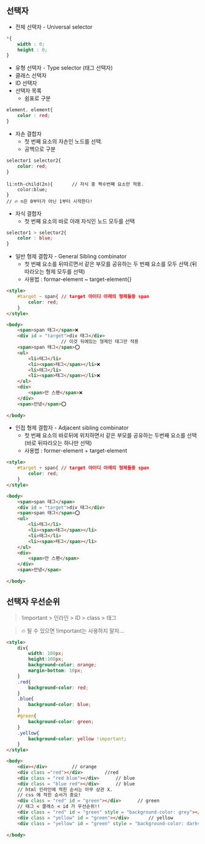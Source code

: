## 선택자


* 전체 선택자 - Universal selector

```css
*{
    width : 0;
    height : 0;
}
```
* 유형 선택자 - Type selector (태그 선택자)
* 클래스 선택자
* ID 선택자
* 선택자 목록
    - 쉼표로 구분
```css
element, element{
    color : red;
}

```

* 자손 결합자
    - 첫 번째 요소의 자손인 노드를 선택.    
    - 공백으로 구분
```css
selector1 selector2{
    color: red;
}
```

```
li:nth-child(2n){       // 자식 중 짝수번째 요소만 적용.
    color:blue;
}
// 🔥 n은 0부터가 아닌 1부터 시작한다!
```


* 자식 결합자
    - 첫 번째 요소의 바로 아래 자식인 노드 모두를 선택

```css
selector1 > selector2{
    color : blue;
}
```

* 일반 형제 결합자 - General Sibling combinator
    - 첫 번째 요소를 뒤따르면서 같은 부모를 공유하는 두 번째 요소를 모두 선택.(뒤따라오는 형제 모두를 선택)
    - 사용법 : formar-element ~ target-element{}


```html
<style>
    #target ~ span{ // target 아이디 아래의 형제들중 span
        color: red;
    }
</style>

<body>
    <span>span 태그</span>❌
    <div id = "target">div 태그</div>   
                    // 이것 뒤에있는 형제인 태그만 적용
    <span>span 태그</span>⭕
    <ul>
        <li>태그</li>
        <li><span>태그</span></li>❌
        <li>태그</li>
        <li><span>태그</span></li>❌
    </ul>
    <div>
        <span>안 스팬</span>❌
    </div>
    <span>안녕</span>⭕
        
</body>

```

* 인접 형제 결합자 - Adjacent sibling combinator    
    - 첫 번째 요소의 바로뒤에 위치하면서 같은 부모를 공유하는 두번째 요소를 선택(바로 뒤따라오는 하나만 선택)
    - 사용법 : former-element + target-element

```html
<style>
    #target + span{ // target 아이디 아래의 형제들중 span
        color: red;
    }
</style>

<body>
    <span>span 태그</span>
    <div id = "target">div 태그</div>   
    <span>span 태그</span>⭕
    <ul>
        <li>태그</li>
        <li><span>태그</span></li>
        <li>태그</li>
        <li><span>태그</span></li>
    </ul>
    <div>
        <span>안 스팬</span>
    </div>
    <span>안녕</span>
        
</body>

```



## 선택자 우선순위

> !important > 인라인 > ID > class > 태그

> 🔥 될 수 있으면 !important는 사용하지 말자...

```html
<style>
    div{
        width: 100px;
        height:100px;
        background-color: orange;
        margin-bottom: 10px;
    }
    .red{
        background-color: red;
    }
    .blue{
        background-color: blue;
    }
    #green{
        background-color: green;
    }
    .yellow{
        background-color: yellow !important;
    }
</style>

<body>
    <div></div>         // orange
    <div class ="red"></div>        //red
    <div class = "red blue"></div>      // blue
    <div class = "blue red"></div>      // blue
    // html 인라인에 적힌 순서는 아무 상관 X.
    // css 에 적힌 순서가 중요!
    <div class = "red" id = "green"></div>      // green
    // 태그 < 클래스 < id 가 우선순위!!
    <div class = "red" id = "green" style = "background-color: grey"></div>                 // grey
    <div class = "yellow" id = "green"></div>       // yellow
    <div class = "yellow" id = "green" style = "background-color: darkviolet"></div>            // yellow
    
</body>
```



